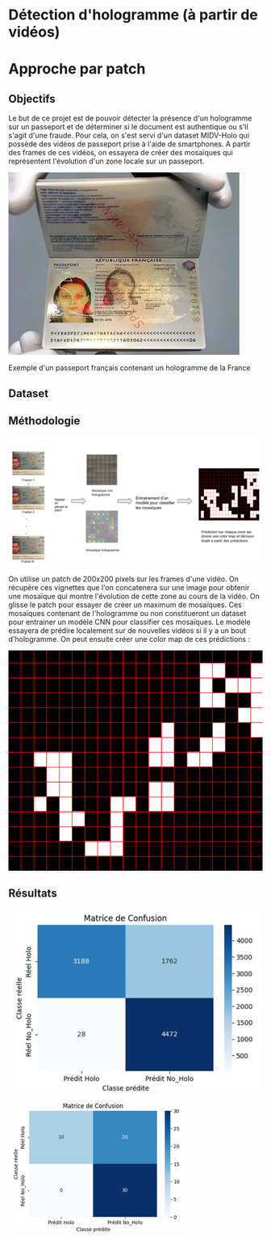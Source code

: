 # Détection d'hologramme (à partir de vidéos)
# Approche par patch

## Objectifs
Le but de ce projet est de pouvoir détecter la présence d'un hologramme sur un passeport et de déterminer si le document est authentique ou s'il s'agit d'une fraude. 
Pour cela, on s'est servi d'un dataset MIDV-Holo qui possède des vidéos de passeport prise à l'aide de smartphones. A partir des frames de ces vidéos, on essayera de créer des mosaïques qui représentent l'évolution d'un zone locale sur un passeport.

![](readme/holo.png)

Exemple d'un passeport français contenant un hologramme de la France

## Dataset


## Méthodologie

![](readme/pipeline.png)

On utilise un patch de 200x200 pixels sur les frames d'une vidéo. On récupère ces vignettes que l'on concatenera sur une image pour obtenir une mosaïque qui montre l'évolution de cette zone au cours de la vidéo. On glisse le patch pour essayer de créer un maximum de mosaïques. Ces mosaïques contenant de l'hologramme ou non constitueront un dataset pour entrainer un modèle CNN pour classifier ces mosaïques. Le modèle essayera de prédire localement sur de nouvelles vidéos si il y a un bout d'hologramme. On peut ensuite créer une color map de ces prédictions :

![](readme/pred.png)


## Résultats

![](readme/res1.png)

![](readme/res2.png)
